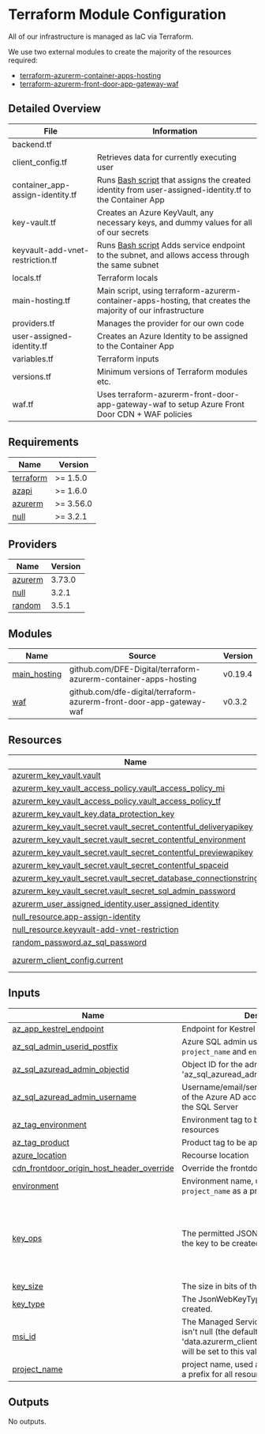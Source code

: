 # Terraform Module Configuration

All of our infrastructure is managed as IaC via Terraform.

We use two external modules to create the majority of the resources required:
- [terraform-azurerm-container-apps-hosting](https://github.com/DFE-Digital/terraform-azurerm-container-apps-hosting)
- [terraform-azurerm-front-door-app-gateway-waf](https://github.com/dfe-digital/terraform-azurerm-front-door-app-gateway-waf)

## Detailed Overview

| File                             | Information                                                                                                                                                     |
| -------------------------------- | --------------------------------------------------------------------------------------------------------------------------------------------------------------- |
| backend.tf                       |                                                                                                                                                                 |
| client_config.tf                 | Retrieves data for currently executing user                                                                                                                     |
| container_app-assign-identity.tf | Runs [Bash script](../terraform/scripts/assign-user-identity-to-app.sh) that assigns the created identity from user-assigned-identity.tf to the Container App   |
| key-vault.tf                     | Creates an Azure KeyVault, any necessary keys, and dummy values for all of our secrets                                                                          |
| keyvault-add-vnet-restriction.tf | Runs [Bash script](../terraform/scripts/add-keyvault-service-endpoint-to-app.sh) Adds service endpoint to the subnet, and allows access through the same subnet |
| locals.tf                        | Terraform locals                                                                                                                                                |
| main-hosting.tf                  | Main script, using terraform-azurerm-container-apps-hosting, that creates the majority of our infrastructure                                                    |
| providers.tf                     | Manages the provider for our own code                                                                                                                           |
| user-assigned-identity.tf        | Creates an Azure Identity to be assigned to the Container App                                                                                                   |
| variables.tf                     | Terraform inputs                                                                                                                                                |
| versions.tf                      | Minimum versions of Terraform modules etc.                                                                                                                      |
| waf.tf                           | Uses terraform-azurerm-front-door-app-gateway-waf to setup Azure Front Door CDN + WAF policies                                                                  |

<!-- BEGIN_TF_DOCS -->
## Requirements

| Name | Version |
|------|---------|
| <a name="requirement_terraform"></a> [terraform](#requirement\_terraform) | >= 1.5.0 |
| <a name="requirement_azapi"></a> [azapi](#requirement\_azapi) | >= 1.6.0 |
| <a name="requirement_azurerm"></a> [azurerm](#requirement\_azurerm) | >= 3.56.0 |
| <a name="requirement_null"></a> [null](#requirement\_null) | >= 3.2.1 |

## Providers

| Name | Version |
|------|---------|
| <a name="provider_azurerm"></a> [azurerm](#provider\_azurerm) | 3.73.0 |
| <a name="provider_null"></a> [null](#provider\_null) | 3.2.1 |
| <a name="provider_random"></a> [random](#provider\_random) | 3.5.1 |

## Modules

| Name | Source | Version |
|------|--------|---------|
| <a name="module_main_hosting"></a> [main\_hosting](#module\_main\_hosting) | github.com/DFE-Digital/terraform-azurerm-container-apps-hosting | v0.19.4 |
| <a name="module_waf"></a> [waf](#module\_waf) | github.com/dfe-digital/terraform-azurerm-front-door-app-gateway-waf | v0.3.2 |

## Resources

| Name | Type |
|------|------|
| [azurerm_key_vault.vault](https://registry.terraform.io/providers/hashicorp/azurerm/latest/docs/resources/key_vault) | resource |
| [azurerm_key_vault_access_policy.vault_access_policy_mi](https://registry.terraform.io/providers/hashicorp/azurerm/latest/docs/resources/key_vault_access_policy) | resource |
| [azurerm_key_vault_access_policy.vault_access_policy_tf](https://registry.terraform.io/providers/hashicorp/azurerm/latest/docs/resources/key_vault_access_policy) | resource |
| [azurerm_key_vault_key.data_protection_key](https://registry.terraform.io/providers/hashicorp/azurerm/latest/docs/resources/key_vault_key) | resource |
| [azurerm_key_vault_secret.vault_secret_contentful_deliveryapikey](https://registry.terraform.io/providers/hashicorp/azurerm/latest/docs/resources/key_vault_secret) | resource |
| [azurerm_key_vault_secret.vault_secret_contentful_environment](https://registry.terraform.io/providers/hashicorp/azurerm/latest/docs/resources/key_vault_secret) | resource |
| [azurerm_key_vault_secret.vault_secret_contentful_previewapikey](https://registry.terraform.io/providers/hashicorp/azurerm/latest/docs/resources/key_vault_secret) | resource |
| [azurerm_key_vault_secret.vault_secret_contentful_spaceid](https://registry.terraform.io/providers/hashicorp/azurerm/latest/docs/resources/key_vault_secret) | resource |
| [azurerm_key_vault_secret.vault_secret_database_connectionstring](https://registry.terraform.io/providers/hashicorp/azurerm/latest/docs/resources/key_vault_secret) | resource |
| [azurerm_key_vault_secret.vault_secret_sql_admin_password](https://registry.terraform.io/providers/hashicorp/azurerm/latest/docs/resources/key_vault_secret) | resource |
| [azurerm_user_assigned_identity.user_assigned_identity](https://registry.terraform.io/providers/hashicorp/azurerm/latest/docs/resources/user_assigned_identity) | resource |
| [null_resource.app-assign-identity](https://registry.terraform.io/providers/hashicorp/null/latest/docs/resources/resource) | resource |
| [null_resource.keyvault-add-vnet-restriction](https://registry.terraform.io/providers/hashicorp/null/latest/docs/resources/resource) | resource |
| [random_password.az_sql_password](https://registry.terraform.io/providers/hashicorp/random/latest/docs/resources/password) | resource |
| [azurerm_client_config.current](https://registry.terraform.io/providers/hashicorp/azurerm/latest/docs/data-sources/client_config) | data source |

## Inputs

| Name | Description | Type | Default | Required |
|------|-------------|------|---------|:--------:|
| <a name="input_az_app_kestrel_endpoint"></a> [az\_app\_kestrel\_endpoint](#input\_az\_app\_kestrel\_endpoint) | Endpoint for Kestrel setup | `string` | n/a | yes |
| <a name="input_az_sql_admin_userid_postfix"></a> [az\_sql\_admin\_userid\_postfix](#input\_az\_sql\_admin\_userid\_postfix) | Azure SQL admin userid postfix, used with `project_name` and `environment` to build userid | `string` | n/a | yes |
| <a name="input_az_sql_azuread_admin_objectid"></a> [az\_sql\_azuread\_admin\_objectid](#input\_az\_sql\_azuread\_admin\_objectid) | Object ID for the admin listed in the 'az\_sql\_azuread\_admin\_username' variable | `string` | n/a | yes |
| <a name="input_az_sql_azuread_admin_username"></a> [az\_sql\_azuread\_admin\_username](#input\_az\_sql\_azuread\_admin\_username) | Username/email/service principal name/etc of the Azure AD account to use as admin for the SQL Server | `string` | n/a | yes |
| <a name="input_az_tag_environment"></a> [az\_tag\_environment](#input\_az\_tag\_environment) | Environment tag to be applied to all resources | `string` | n/a | yes |
| <a name="input_az_tag_product"></a> [az\_tag\_product](#input\_az\_tag\_product) | Product tag to be applied to all resources | `string` | n/a | yes |
| <a name="input_azure_location"></a> [azure\_location](#input\_azure\_location) | Recourse location | `string` | n/a | yes |
| <a name="input_cdn_frontdoor_origin_host_header_override"></a> [cdn\_frontdoor\_origin\_host\_header\_override](#input\_cdn\_frontdoor\_origin\_host\_header\_override) | Override the frontdoor origin host header | `string` | n/a | yes |
| <a name="input_environment"></a> [environment](#input\_environment) | Environment name, used along with `project_name` as a prefix for all resources | `string` | n/a | yes |
| <a name="input_key_ops"></a> [key\_ops](#input\_key\_ops) | The permitted JSON web key operations of the key to be created. | `list(string)` | <pre>[<br>  "decrypt",<br>  "encrypt",<br>  "sign",<br>  "unwrapKey",<br>  "verify",<br>  "wrapKey"<br>]</pre> | no |
| <a name="input_key_size"></a> [key\_size](#input\_key\_size) | The size in bits of the key to be created. | `number` | `2048` | no |
| <a name="input_key_type"></a> [key\_type](#input\_key\_type) | The JsonWebKeyType of the key to be created. | `string` | `"RSA"` | no |
| <a name="input_msi_id"></a> [msi\_id](#input\_msi\_id) | The Managed Service Identity ID. If this value isn't null (the default), 'data.azurerm\_client\_config.current.object\_id' will be set to this value. | `string` | `null` | no |
| <a name="input_project_name"></a> [project\_name](#input\_project\_name) | project name, used along with `environment` as a prefix for all resources | `string` | n/a | yes |

## Outputs

No outputs.
<!-- END_TF_DOCS -->